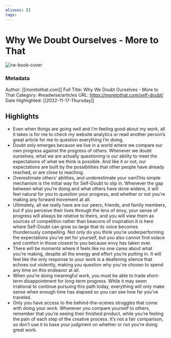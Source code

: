 ```yaml
---
aliases: []
tags:
---
```

# Why We Doubt Ourselves - More to That

![rw-book-cover](https://readwise-assets.s3.amazonaws.com/static/images/article1.be68295a7e40.png)
### Metadata
Author: [[moretothat.com]]
Full Title: Why We Doubt Ourselves - More to That
Category: #readwise/articles
URL: https://moretothat.com/self-doubt/
Date Highlighted: [[2022-11-17-Thursday]]

## Highlights
- Even when things are going well and I’m feeling good about my work, all it takes is for me to check my website analytics or read another person’s great article for me to question everything I’m doing.
- Doubt only emerges because we live in a world where we compare our own progress against the progress of others. Whenever we doubt ourselves, what we are actually questioning is our ability to meet the expectations of what we think is possible. And like it or not, our expectations are built by the possibilities that other people have already reached, or are close to reaching.
- Overestimate others’ abilities, and underestimate your ownThis simple mechanism is the initial way for Self-Doubt to slip in. Whenever the gap between what you’re doing and what others have done widens, it will feel natural for you to question your progress, and whether or not you’re making any forward movement at all.
- Ultimately, all we really have are our peers, friends, and family members, but if you perceive their lives through the lens of envy, your sense of progress will always be relative to theirs, and you will view them as sources of competition rather than beacons of inspiration.It is here where Self-Doubt can grow so large that its voice becomes thunderously compelling. Not only do you think you’re underperforming the expectations you’ve set for yourself, but you also cannot find solace and comfort in those closest to you because envy has taken over.
- There will be moments where it feels like no one cares about what you’re making, despite all the energy and effort you’re putting in. It will feel like the only response to your work is a deafening silence that echoes out violently, making you question why you’ve chosen to spend any time on this endeavor at all.
- When you’re doing meaningful work, you must be able to trade short-term disappointment for long-term progress. While it may seem irrational to continue pursuing this path today, everything will only make sense when enough time has elapsed so you can see how far you’ve traveled.
- Only you have access to the behind-the-scenes struggles that come with doing your work. Whenever you compare yourself to others, remember that you’re seeing their finished product, while you’re feeling the pain of each step of the creative process. It’s not a fair comparison, so don’t use it to base your judgment on whether or not you’re doing great work.

